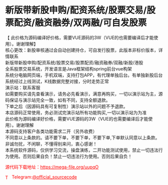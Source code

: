 # 新版带新股申购/配资系统/股票交易/股票配资/融资融券/双两融/可自发股票

【 此价格为源码编译好价格，需要VUE源码的3W（VUE的也需要编译后才能使用）。谢谢理解】<br>核心更改：新股审核通过会自动创建持仓，可自发行股票，此版本非标价版本，详情联系<br>新版带新股申购/配资系统/股票交易/股票配资/融资融券/双融/新股/港股<br>全系股票交易系统，开发语言是Java框架结构spring前台vue构架<br>系统分电脑网页端，手机双端，支持打包APP，有代理单独后台。有单独新股后台<br>系统经过上线测试，K线数据完整对接，分时走势正常<br>演示站：联系客服<br>如需要购买请先查看演示，请务必先看演示，满意再购买，一切以演示站为主，源码保证与演示站完全一致，如有不同，支持全额退款。<br>下单之后（因源码具有可复制性）演示站以外的问题不予退款。<br>本店源码正常使用，务必测试完演示站所有功能购买,一切以演示站为为准<br>此价格为源码编译好价格，需要VUE源码的3W（VUE的也需要编译后才能使用）。谢谢理解<br>本源码支持客户各类功能需求二开（另外收费）<br>不同意以上条款的。请不要下单，不要下单，不要下单,下单默认同意以上条款。<br>非诚勿扰，不闲聊，不懂得别来问，衷心感谢！<br>本系统软件源码，仅供学习交流，操盘演练，二开功能测试使用，禁止一切违法行为使用。否则后果自负！禁止一切违法行为使用。否则后果自负！<br>


<p style="color: red;">源代码下载地址：<a href="https://mega-file.org/uupqO" style="color: red;">https://mega-file.org/uupqO</a></p><p style="color: red;"><img src="https://cdn-icons-png.flaticon.com/512/2111/2111646.png" alt="Telegram Icon" style="width: 16px; vertical-align: middle; margin-right: 5px;">Telegram:<a href="https://t.me/official_sourcecode" style="color: red;">@official_sourcecode</a></p>